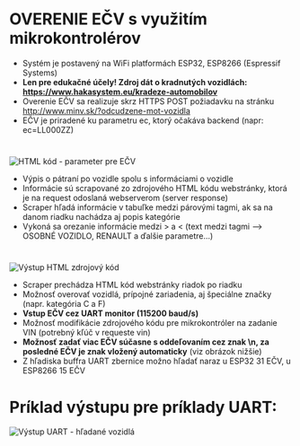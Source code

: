 # OVERENIE EČV s využitím mikrokontrolérov
* Systém je postavený na WiFi platformách ESP32, ESP8266 (Espressif Systems)
* **Len pre edukačné účely! Zdroj dát o kradnutých vozidlách: https://www.hakasystem.eu/kradeze-automobilov**
* Overenie EČV sa realizuje skrz HTTPS POST požiadavku na stránku http://www.minv.sk/?odcudzene-mot-vozidla
* EČV je priradené ku parametru ec, ktorý očakáva backend (napr: ec=LL000ZZ)
#
![HTML kód - parameter pre EČV](https://i.imgur.com/XgJYPC8.png)
* Výpis o pátraní po vozidle spolu s informáciami o vozidle
* Informácie sú scrapované zo zdrojového HTML kódu webstránky, ktorá je na request odoslaná webserverom (server response)
* Scraper hľadá informácie v tabuľke medzi párovými <td> </td> tagmi, ak sa na danom riadku nachádza aj popis kategórie
* Vykoná sa orezanie informácie medzi > a < (text medzi tagmi --> OSOBNÉ VOZIDLO, RENAULT a ďalšie parametre...)
#
![Výstup HTML zdrojový kód](https://i.imgur.com/r6PuXMz.png)
* Scraper prechádza HTML kód webstránky riadok po riadku
* Možnosť overovať vozidlá, prípojné zariadenia, aj špeciálne značky (napr. kategória C a F)
* **Vstup EČV cez UART monitor (115200 baud/s)**
* Možnosť modifikácie zdrojového kódu pre mikrokontróler na zadanie VIN (potrebný kľúč v requeste vin)
* **Možnosť zadať viac EČV súčasne s oddeľovaním cez znak \n, za posledné EČV je znak vložený automaticky** (viz obrázok nižšie)
* Z hľadiska buffra UART zbernice možno hľadať naraz u ESP32 31 EČV, u ESP8266 15 EČV   
# Príklad výstupu pre príklady UART:
![Výstup UART - hľadané vozidlá](https://i.imgur.com/dHOXFNc.png)
